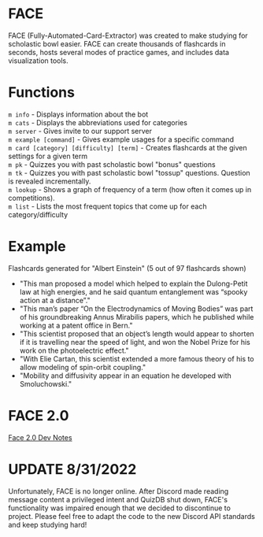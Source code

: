 # FACE
FACE (Fully-Automated-Card-Extractor) was created to make studying for scholastic bowl easier. FACE can create thousands of flashcards in seconds, hosts several modes of practice games, and includes data visualization tools.

# Functions
`m info` - Displays information about the bot  
`m cats` - Displays the abbreviations used for categories   
`m server` - Gives invite to our support server  
`m example [command]`  - Gives example usages for a specific command   
`m card [category] [difficulty] [term]` - Creates flashcards at the given settings for a given term   
`m pk` - Quizzes you with past scholastic bowl "bonus" questions   
`m tk` - Quizzes you with past scholastic bowl "tossup" questions. Question is revealed incrementally.  
`m lookup` - Shows a graph of frequency of a term (how often it comes up in competitions).  
`m list` - Lists the most frequent topics that come up for each category/difficulty   

# Example

Flashcards generated for "Albert Einstein" (5 out of 97 flashcards shown)
* "This man proposed a model which helped to explain the Dulong-Petit law at high energies, and he said quantum entanglement was “spooky action at a distance”."   
* "This man’s paper “On the Electrodynamics of Moving Bodies” was part of his groundbreaking Annus Mirabilis papers, which he published while working at a patent office in Bern."  
* "This scientist proposed that an object’s length would appear to shorten if it is travelling near the speed of light, and won the Nobel Prize for his work on the photoelectric effect."   
* "With Elie Cartan, this scientist extended a more famous theory of his to allow modeling of spin-orbit coupling."   
* "Mobility and diffusivity appear in an equation he developed with Smoluchowski."    

# FACE 2.0
[Face 2.0 Dev Notes](https://docs.google.com/document/d/1cXCwzPsTAQ8tW5LiKwLgzwb1ArkCao7GXa0L9yamrh0/edit)

# UPDATE 8/31/2022
Unfortunately, FACE is no longer online. After Discord made reading message content a privileged intent and QuizDB shut down, FACE's functionality was impaired enough that we decided to discontinue to project. Please feel free to adapt the code to the new Discord API standards and keep studying hard! 

